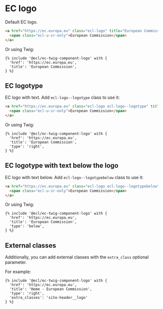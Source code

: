 # EC logo

Default EC logo.

```html
<a href="https://ec.europa.eu" class="ecl-logo" title="European Commission">
  <span class="ecl-u-sr-only">European Commission</span>
</a>
```

Or using Twig:

```twig
{% include '@ecl/ec-twig-component-logo' with {
  'href': 'https://ec.europa.eu',
  'title': 'European Commission',
} %}
```

## EC logotype

EC logo with text. Add `ecl-logo--logotype` class to use it:

```html
<a href="https://ec.europa.eu" class="ecl-logo ecl-logo--logotype" title="European Commission">
  <span class="ecl-u-sr-only">European Commission</span>
</a>
```

Or using Twig:

```twig
{% include '@ecl/ec-twig-component-logo' with {
  'href': 'https://ec.europa.eu',
  'title': 'European Commission',
  'type': 'right',
} %}
```

## EC logotype with text below the logo

EC logo with text below. Add `ecl-logo--logotypebelow` class to use it:

```html
<a href="https://ec.europa.eu" class="ecl-logo ecl-logo--logotypebelow" title="European Commission">
  <span class="ecl-u-sr-only">European Commission</span>
</a>
```

Or using Twig:

```twig
{% include '@ecl/ec-twig-component-logo' with {
  'href': 'https://ec.europa.eu',
  'title': 'European Commission',
  'type': 'below',
} %}
```

## External classes

Additionally, you can add external classes with the `extra_class` optional
parameter.

For example:

```twig
{% include '@ecl/ec-twig-component-logo' with {
  'href': 'https://ec.europa.eu',
  'title': 'Home - European Commission',
  'type': 'right',
  'extra_classes': 'site-header__logo'
} %}
```

